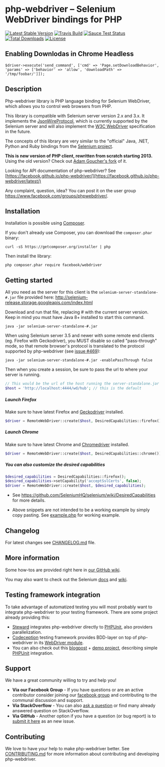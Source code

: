 # php-webdriver – Selenium WebDriver bindings for PHP

[![Latest Stable Version](https://img.shields.io/packagist/v/facebook/webdriver.svg?style=flat-square)](https://packagist.org/packages/facebook/webdriver)
[![Travis Build](https://img.shields.io/travis/facebook/php-webdriver/community.svg?style=flat-square)](https://travis-ci.org/facebook/php-webdriver)
[![Sauce Test Status](https://saucelabs.com/buildstatus/php-webdriver)](https://saucelabs.com/u/php-webdriver)
[![Total Downloads](https://img.shields.io/packagist/dt/facebook/webdriver.svg?style=flat-square)](https://packagist.org/packages/facebook/webdriver)
[![License](https://img.shields.io/packagist/l/facebook/webdriver.svg?style=flat-square)](https://packagist.org/packages/facebook/webdriver)

## Enabling Downlodas in Chrome Headless
    $driver->execute('send_command', ['cmd' => 'Page.setDownloadBehavior', 'params' => ['behavior' => 'allow', 'downloadPath' => '/tmp/foobar/']]);

## Description
Php-webdriver library is PHP language binding for Selenium WebDriver, which allows you to control web browsers from PHP.

This library is compatible with Selenium server version 2.x and 3.x.
It implements the [JsonWireProtocol](https://github.com/SeleniumHQ/selenium/wiki/JsonWireProtocol), which is currently supported
by the Selenium server and will also implement the [W3C WebDriver](https://w3c.github.io/webdriver/webdriver-spec.html) specification in the future.

The concepts of this library are very similar to the "official" Java, .NET, Python and Ruby bindings from the
[Selenium project](https://github.com/SeleniumHQ/selenium/).

**This is new version of PHP client, rewritten from scratch starting 2013.**
Using the old version? Check out [Adam Goucher's fork](https://github.com/Element-34/php-webdriver) of it.

Looking for API documentation of php-webdriver? See [https://facebook.github.io/php-webdriver/](https://facebook.github.io/php-webdriver/latest/)

Any complaint, question, idea? You can post it on the user group https://www.facebook.com/groups/phpwebdriver/.

## Installation

Installation is possible using [Composer](https://getcomposer.org/).

If you don't already use Composer, you can download the `composer.phar` binary:

    curl -sS https://getcomposer.org/installer | php

Then install the library:

    php composer.phar require facebook/webdriver

## Getting started

All you need as the server for this client is the `selenium-server-standalone-#.jar` file provided here: http://selenium-release.storage.googleapis.com/index.html

Download and run that file, replacing # with the current server version. Keep in mind you must have Java 8+ installed to start this command.

    java -jar selenium-server-standalone-#.jar

When using Selenium server 3.5 and newer with some remote end clients (eg. Firefox with Geckodriver), you MUST disable so called "pass-through" mode, so that remote browser's protocol is translated to the protocol supported by php-webdriver (see [issue #469](https://github.com/facebook/php-webdriver/issues/469)):

    java -jar selenium-server-standalone-#.jar -enablePassThrough false

Then when you create a session, be sure to pass the url to where your server is running.

```php
// This would be the url of the host running the server-standalone.jar
$host = 'http://localhost:4444/wd/hub'; // this is the default
```

##### Launch Firefox

Make sure to have latest Firefox and [Geckodriver](https://github.com/mozilla/geckodriver/releases) installed.

```php
$driver = RemoteWebDriver::create($host, DesiredCapabilities::firefox());
```

##### Launch Chrome

Make sure to have latest Chrome and [Chromedriver](https://sites.google.com/a/chromium.org/chromedriver/downloads) installed.

```php
$driver = RemoteWebDriver::create($host, DesiredCapabilities::chrome());
```

##### You can also customize the desired capabilities

```php
$desired_capabilities = DesiredCapabilities::firefox();
$desired_capabilities->setCapability('acceptSslCerts', false);
$driver = RemoteWebDriver::create($host, $desired_capabilities);
```

* See https://github.com/SeleniumHQ/selenium/wiki/DesiredCapabilities for more details.

* Above snippets are not intended to be a working example by simply copy pasting. See [example.php](example.php) for working example.

## Changelog
For latest changes see [CHANGELOG.md](CHANGELOG.md) file.

## More information

Some how-tos are provided right here in [our GitHub wiki](https://github.com/facebook/php-webdriver/wiki).

You may also want to check out the Selenium [docs](http://docs.seleniumhq.org/docs/) and [wiki](https://github.com/SeleniumHQ/selenium/wiki).

## Testing framework integration

To take advantage of automatized testing you will most probably want to integrate php-webdriver to your testing framework.
There are some project already providing this:

- [Steward](https://github.com/lmc-eu/steward) integrates php-webdriver directly to [PHPUnit](https://phpunit.de/), also providers parallelization.
- [Codeception](http://codeception.com) testing framework provides BDD-layer on top of php-webdriver in its [WebDriver module](http://codeception.com/docs/modules/WebDriver).
- You can also check out this [blogpost](http://codeception.com/11-12-2013/working-with-phpunit-and-selenium-webdriver.html) + [demo project](https://github.com/DavertMik/php-webdriver-demo), describing simple [PHPUnit](https://phpunit.de/) integration.

## Support

We have a great community willing to try and help you!

- **Via our Facebook Group** - If you have questions or are an active contributor consider joining our [facebook group](https://www.facebook.com/groups/phpwebdriver/) and contributing to the communal discussion and support.
- **Via StackOverflow** - You can also [ask a question](https://stackoverflow.com/questions/ask?tags=php+selenium-webdriver) or find many already answered question on StackOverflow.
- **Via GitHub** - Another option if you have a question (or bug report) is to [submit it here](https://github.com/facebook/php-webdriver/issues/new) as an new issue.

## Contributing

We love to have your help to make php-webdriver better. See [CONTRIBUTING.md](CONTRIBUTING.md) for more information
about contributing and developing php-webdriver.
